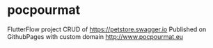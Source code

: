 # pocpourmat
FlutterFlow project CRUD of https://petstore.swagger.io 
Published on GithubPages with custom domain http://www.pocpourmat.eu 

